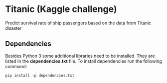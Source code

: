 # Titanic (Kaggle challenge)

Predict survival rate of ship passengers based on the data from Titanic disaster

## Dependencies

Besides Python 3 some additional libraries need to be installed. They are listed in the **dependencies.txt** file.
To install dependencies run the following command:

    pip install -p dependencies.txt
